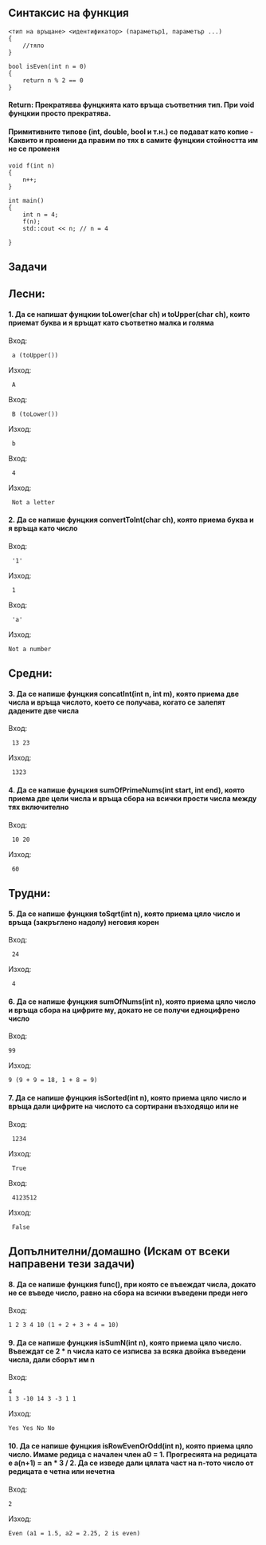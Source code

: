 ## Синтаксис на функция
```
<тип на връщане> <идентификатор> (параметър1, параметър ...)
{
	//тяло
}

bool isEven(int n = 0)
{
    return n % 2 == 0
}
```
#### Return: Прекратявва фунцкията като връща съответния тип. При void фунцкии просто прекратява.
#### Примитивните типове (int, double, bool и т.н.) се подават като копие - Каквито и промени да правим по тях в самите фунцкии стойността им не се променя
```
void f(int n)
{
    n++;
}

int main()
{
    int n = 4;
    f(n);
    std::cout << n; // n = 4
    
}
```
## Задачи

## Лесни:
#### **1.** Да се напишат фунцкии toLower(char ch) и toUpper(char ch), които приемат буква и я връщат като съответно малка и голяма

Вход:
```
 a (toUpper())
```
Изход:
```
 A
```
Вход:
```
 B (toLower())
```
Изход:
```
 b
```
Вход:
```
 4
```
Изход:
```
 Not a letter
```
#### **2.** Да се напише фунцкия convertToInt(char ch), която приема буква и я връща като число

Вход:

```
 '1'
```

Изход:

```
 1
```
Вход:
```
 'a'
```
Изход:

```
Not a number
```

## Средни:
#### **3.** Да се напише фунцкия concatInt(int n, int m), която приема две числа и връща числото, което се получава, когато се залепят дадените две числа

Вход:
```
 13 23
```
Изход:
```
 1323
```
#### **4.** Да се напише фунцкия sumOfPrimeNums(int start, int end), която приема две цели числа и връща сбора на всички прости числа между тях включително

Вход:
```
 10 20
```
Изход:
```
 60
```

## Трудни:
#### **5.** Да се напише фунцкия toSqrt(int n), която приема цяло число и връща (закръглено надолу) неговия корен

Вход:
```
 24
```
Изход:
```
 4
```
#### **6.** Да се напише фунцкия sumOfNums(int n), която приема цяло число и връща сбора на цифрите му, докато не се получи едноцифрено число
Вход:
```
99
```
Изход:
```
9 (9 + 9 = 18, 1 + 8 = 9)

```
#### **7.** Да се напише фунцкия isSorted(int n), която приема цяло число и връща дали цифрите на числото са сортирани възходящо или не
Вход:
```
 1234
```
Изход:
```
 True
```
Вход:
```
 4123512
```
Изход:
```
 False
```

## Допълнителни/домашно (Искам от всеки направени тези задачи)

#### **8.** Да се напише фунцкия func(), при която се въвеждат числа, докато не се въведе число, равно на сбора на всички въведени преди него
Вход:
```
1 2 3 4 10 (1 + 2 + 3 + 4 = 10)
```
#### **9.**  Да се напише фунцкия isSumN(int n), която приема цяло число. Въвеждат се 2 * n числа като се изписва за всяка двойка въведени числа, дали сборът им n
Вход:
```
4
1 3 -10 14 3 -3 1 1
```
Изход:
```
Yes Yes No No
```
#### **10.**  Да се напише фунцкия isRowEvenOrOdd(int n), която приема цяло число. Имаме редица с начален член а0 = 1. Прогресията на редицата е а(n+1) = an * 3 / 2. Да се изведе дали цялата част на n-тото число от редицата е четна или нечетна
Вход:
```
2
```
Изход:
```
Even (a1 = 1.5, a2 = 2.25, 2 is even)
```
